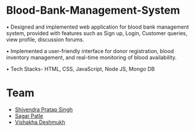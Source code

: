 # Blood-Bank-Management-System

• Designed and implemented web application for blood bank management system, provided with features such as
Sign up, Login, Customer queries, view profile, discussion forums.

• Implemented a user-friendly interface for donor registration, blood inventory management, and real-time
monitoring of blood availability.

• Tech Stacks- HTML, CSS, JavaScript, Node JS, Mongo DB

# Team
- [Shivendra Pratap Singh](https://github.com/i-m-shivendra)
- [Sagar Patle](https://github.com/sagarpatle)
- [Vishakha Deshmukh](https://github.com/Vishakhadeshmukh12) 
